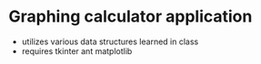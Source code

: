 # Graphing calculator application
- utilizes various data structures learned in class
- requires tkinter ant matplotlib
